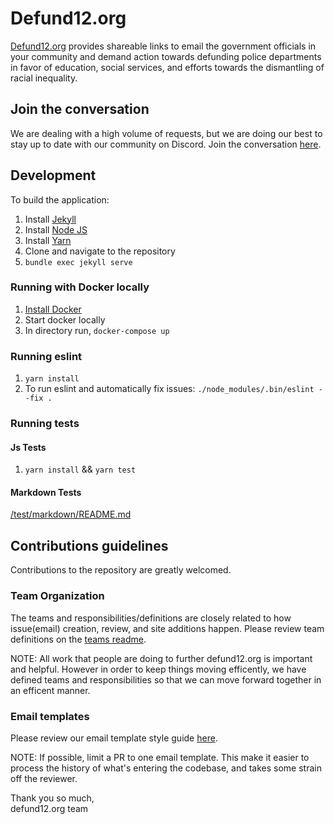 # Defund12.org

[Defund12.org](https://defund12.org/) provides shareable links to email the government officials in your community and demand action towards defunding police departments in favor of education, social services, and efforts towards the dismantling of racial inequality.

## Join the conversation

We are dealing with a high volume of requests, but we are doing our best to stay up to date with our community on Discord. Join the conversation [here](https://discord.gg/YMxndzd).

## Development

To build the application:

1. Install [Jekyll](https://jekyllrb.com/docs/installation/)
2. Install [Node JS](https://nodejs.org/en/download/)
3. Install [Yarn](https://classic.yarnpkg.com/en/docs/install)
4. Clone and navigate to the repository
5. `bundle exec jekyll serve`

### Running with Docker locally

1. [Install Docker](https://docs.docker.com/get-docker/)
2. Start docker locally
3. In directory run, `docker-compose up`

### Running eslint

1. `yarn install`
2. To run eslint and automatically fix issues:
   `./node_modules/.bin/eslint --fix .`

### Running tests

#### Js Tests
1. `yarn install` && `yarn test`

#### Markdown Tests
[/test/markdown/README.md](./test/markdown/README.md)

## Contributions guidelines

Contributions to the repository are greatly welcomed.

### Team Organization

The teams and responsibilities/definitions are closely related to how issue(email) creation, review, and site additions happen. Please review team definitions on the [teams readme](TEAMS.md).

NOTE: All work that people are doing to further defund12.org is important and helpful. However in order to keep things moving efficently, we have defined teams and responsibilities so that we can move forward together in an efficent manner.

### Email templates

Please review our email template style guide [here](EMAIL_TEMPLATE_STYLE_GUIDE.md).

NOTE: If possible, limit a PR to one email template. This make it easier to process the history of what's entering the codebase, and takes some strain off the reviewer.

Thank you so much,\
defund12.org team

